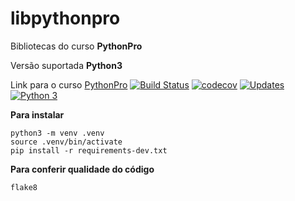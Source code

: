 # libpythonpro
Bibliotecas do curso **PythonPro**

Versão suportada **Python3**

Link para o curso [PythonPro](https://www.python.pro.br)
[![Build Status](https://travis-ci.com/Marcio-Souza/libpythonpro.svg?branch=master)](https://travis-ci.com/Marcio-Souza/libpythonpro)
[![codecov](https://codecov.io/gh/Marcio-Souza/libpythonpro/branch/master/graph/badge.svg)](https://codecov.io/gh/Marcio-Souza/libpythonpro)
[![Updates](https://pyup.io/repos/github/Marcio-Souza/libpythonpro/shield.svg)](https://pyup.io/repos/github/Marcio-Souza/libpythonpro/)
[![Python 3](https://pyup.io/repos/github/Marcio-Souza/libpythonpro/python-3-shield.svg)](https://pyup.io/repos/github/Marcio-Souza/libpythonpro/)

**Para instalar**
```console
python3 -m venv .venv
source .venv/bin/activate
pip install -r requirements-dev.txt 
```
**Para conferir qualidade do código**
```console
flake8
````
